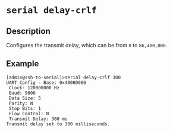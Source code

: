 # `serial delay-crlf`

## Description
Configures the transmit delay, which can be from `0` to `86,400,000`.

## Example
```
[admin@ssh-to-serial]>serial delay-crlf 300
UART Config - Base: 0x4000D000
 Clock: 120000000 Hz
 Baud: 9600
 Data Size: 5
 Parity: N
 Stop Bits: 1
 Flow Control: N
 Transmit Delay: 300 ms
Transmit delay set to 300 milliseconds.
```